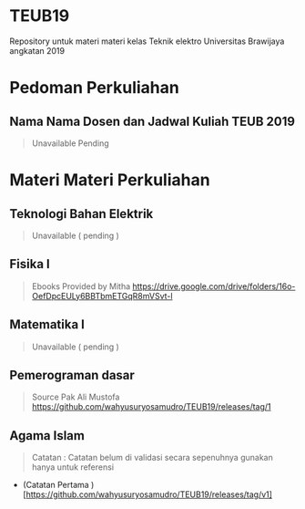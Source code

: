 # TEUB19
Repository untuk materi materi kelas Teknik elektro Universitas Brawijaya angkatan 2019


# Pedoman Perkuliahan

## Nama Nama Dosen dan Jadwal Kuliah TEUB 2019
> Unavailable Pending


# Materi Materi Perkuliahan

## Teknologi Bahan Elektrik
> Unavailable ( pending )

## Fisika I
> Ebooks Provided by Mitha 
https://drive.google.com/drive/folders/16o-OefDpcEULy6BBTbmETGqR8mVSvt-l

## Matematika I
> Unavailable ( pending )

## Pemerograman dasar
> Source Pak Ali Mustofa 
https://github.com/wahyusuryosamudro/TEUB19/releases/tag/1

## Agama Islam
> Catatan : Catatan belum di validasi secara sepenuhnya gunakan hanya untuk referensi
+ (Catatan Pertama )[https://github.com/wahyusuryosamudro/TEUB19/releases/tag/v1]
